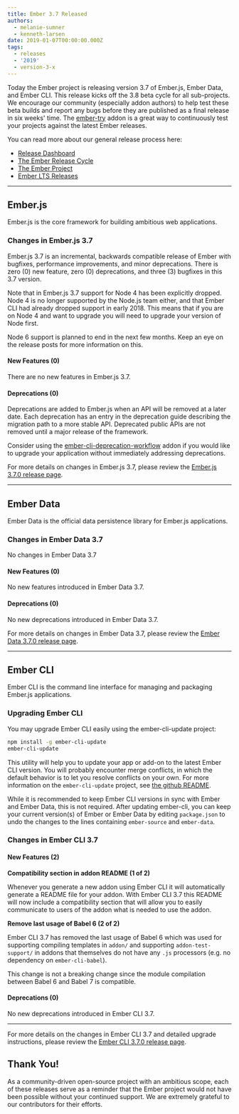 ```yaml
---
title: Ember 3.7 Released
authors:
  - melanie-sumner
  - kenneth-larsen
date: 2019-01-07T00:00:00.000Z
tags:
  - releases
  - '2019'
  - version-3-x
---
```



Today the Ember project is releasing version 3.7 of Ember.js, Ember Data, and Ember CLI. This release kicks off the 3.8 beta cycle for all sub-projects. We encourage our community (especially addon authors) to help test these beta builds and report any bugs before they are published as a final release in six weeks' time. The [ember-try](https://github.com/ember-cli/ember-try) addon is a great way to continuously test your projects against the latest Ember releases.

You can read more about our general release process here:

- [Release Dashboard](http://emberjs.com/builds/)
- [The Ember Release Cycle](http://emberjs.com/blog/2013/09/06/new-ember-release-process.html)
- [The Ember Project](http://emberjs.com/blog/2015/06/16/ember-project-at-2-0.html)
- [Ember LTS Releases](http://emberjs.com/blog/2016/02/25/announcing-embers-first-lts.html)

---

## Ember.js

Ember.js is the core framework for building ambitious web applications.

### Changes in Ember.js 3.7

Ember.js 3.7 is an incremental, backwards compatible release of Ember with bugfixes, performance improvements, and minor deprecations. There is zero (0) new feature, zero (0) deprecations, and three (3) bugfixes in this 3.7 version.

Note that in Ember.js 3.7 support for Node 4 has been explicitly dropped. Node 4 is no longer supported by the Node.js team either, and that Ember CLI had already dropped support in early 2018. This means that if you are on Node 4 and want to upgrade you will need to upgrade your version of Node first.

Node 6 support is planned to end in the next few months. Keep an eye on the release posts for more information on this.

#### New Features (0)

There are no new features in Ember.js 3.7.


#### Deprecations (0)

Deprecations are added to Ember.js when an API will be removed at a later date. Each deprecation has an entry in the deprecation guide describing the migration path to a more stable API. Deprecated public APIs are not removed until a major release of the framework.

Consider using the [ember-cli-deprecation-workflow](https://github.com/mixonic/ember-cli-deprecation-workflow) addon if you would like to upgrade your application without immediately addressing deprecations.

For more details on changes in Ember.js 3.7, please review the [Ember.js 3.7.0 release page](https://github.com/emberjs/ember.js/releases/tag/v3.7.0).

---

## Ember Data

Ember Data is the official data persistence library for Ember.js applications.

### Changes in Ember Data 3.7

No changes in Ember Data 3.7

#### New Features (0)

No new features introduced in Ember Data 3.7.

#### Deprecations (0)

No new deprecations introduced in Ember Data 3.7.


For more details on changes in Ember Data 3.7, please review the
[Ember Data 3.7.0 release page](https://github.com/emberjs/data/releases/tag/v3.7.0).

---

## Ember CLI

Ember CLI is the command line interface for managing and packaging Ember.js applications.

### Upgrading Ember CLI

You may upgrade Ember CLI easily using the ember-cli-update project:

```bash
npm install -g ember-cli-update
ember-cli-update
```

This utility will help you to update your app or add-on to the latest Ember CLI version. You will probably encounter merge conflicts, in which the default behavior is to let you resolve conflicts on your own. For more information on the `ember-cli-update` project, see [the github README](https://github.com/ember-cli/ember-cli-update).

While it is recommended to keep Ember CLI versions in sync with Ember and Ember Data, this is not required. After updating ember-cli, you can keep your current version(s) of Ember or Ember Data by editing `package.json` to undo the changes to the lines containing `ember-source` and `ember-data`.

### Changes in Ember CLI 3.7

#### New Features (2)

**Compatibility section in addon README (1 of 2)**

Whenever you generate a new addon using Ember CLI it will automatically generate a README file for your addon. With Ember CLI 3.7 this README will now include a compatibility section that will allow you to easily communicate to users of the addon what is needed to use the addon.

**Remove last usage of Babel 6 (2 of 2)**

Ember CLI 3.7 has removed the last usage of Babel 6 which was used for supporting compiling templates in `addon/` and supporting `addon-test-support/` in addons that themselves do not have any `.js` processors (e.g. no dependency on `ember-cli-babel`).

This change is not a breaking change since the module compilation between Babel 6 and Babel 7 is compatible.

#### Deprecations (0)

No new deprecations introduced in Ember CLI 3.7.

---

For more details on the changes in Ember CLI 3.7 and detailed upgrade
instructions, please review the [Ember CLI  3.7.0 release page](https://github.com/ember-cli/ember-cli/releases/tag/v3.7.0).

## Thank You!

As a community-driven open-source project with an ambitious scope, each of these releases serve as a reminder that the Ember project would not have been possible without your continued support. We are extremely grateful to our contributors for their efforts.

